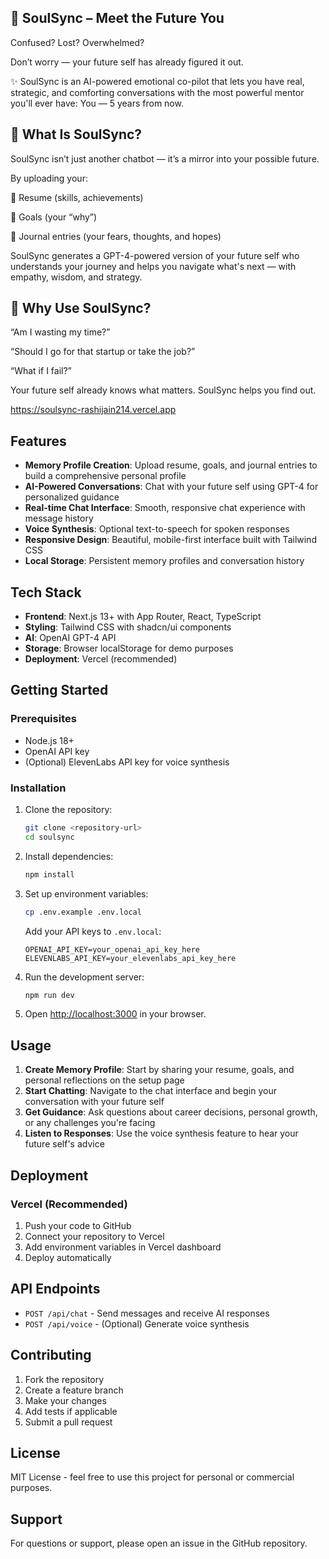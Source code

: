 ## 🧬 SoulSync – Meet the Future You

Confused? Lost? Overwhelmed?

Don’t worry — your future self has already figured it out.

✨ SoulSync is an AI-powered emotional co-pilot that lets you have real, strategic, and comforting conversations with the most powerful mentor you'll ever have:
You — 5 years from now.

## 🧠 What Is SoulSync?
SoulSync isn’t just another chatbot — it’s a mirror into your possible future.

By uploading your:

📄 Resume (skills, achievements)

🧠 Goals (your “why”)

💭 Journal entries (your fears, thoughts, and hopes)

SoulSync generates a GPT-4-powered version of your future self who understands your journey and helps you navigate what's next — with empathy, wisdom, and strategy.


## **💬 Why Use SoulSync?**
“Am I wasting my time?”

“Should I go for that startup or take the job?”

“What if I fail?”

Your future self already knows what matters. SoulSync helps you find out.


https://soulsync-rashijain214.vercel.app

## Features

- **Memory Profile Creation**: Upload resume, goals, and journal entries to build a comprehensive personal profile
- **AI-Powered Conversations**: Chat with your future self using GPT-4 for personalized guidance
- **Real-time Chat Interface**: Smooth, responsive chat experience with message history
- **Voice Synthesis**: Optional text-to-speech for spoken responses
- **Responsive Design**: Beautiful, mobile-first interface built with Tailwind CSS
- **Local Storage**: Persistent memory profiles and conversation history

## Tech Stack

- **Frontend**: Next.js 13+ with App Router, React, TypeScript
- **Styling**: Tailwind CSS with shadcn/ui components
- **AI**: OpenAI GPT-4 API
- **Storage**: Browser localStorage for demo purposes
- **Deployment**: Vercel (recommended)

## Getting Started

### Prerequisites

- Node.js 18+ 
- OpenAI API key
- (Optional) ElevenLabs API key for voice synthesis

### Installation

1. Clone the repository:
   ```bash
   git clone <repository-url>
   cd soulsync
   ```

2. Install dependencies:
   ```bash
   npm install
   ```

3. Set up environment variables:
   ```bash
   cp .env.example .env.local
   ```
   
   Add your API keys to `.env.local`:
   ```
   OPENAI_API_KEY=your_openai_api_key_here
   ELEVENLABS_API_KEY=your_elevenlabs_api_key_here
   ```

4. Run the development server:
   ```bash
   npm run dev
   ```

5. Open [http://localhost:3000](http://localhost:3000) in your browser.

## Usage

1. **Create Memory Profile**: Start by sharing your resume, goals, and personal reflections on the setup page
2. **Start Chatting**: Navigate to the chat interface and begin your conversation with your future self
3. **Get Guidance**: Ask questions about career decisions, personal growth, or any challenges you're facing
4. **Listen to Responses**: Use the voice synthesis feature to hear your future self's advice

## Deployment

### Vercel (Recommended)

1. Push your code to GitHub
2. Connect your repository to Vercel
3. Add environment variables in Vercel dashboard
4. Deploy automatically

## API Endpoints

- `POST /api/chat` - Send messages and receive AI responses
- `POST /api/voice` - (Optional) Generate voice synthesis

## Contributing

1. Fork the repository
2. Create a feature branch
3. Make your changes
4. Add tests if applicable
5. Submit a pull request

## License

MIT License - feel free to use this project for personal or commercial purposes.

## Support

For questions or support, please open an issue in the GitHub repository.

